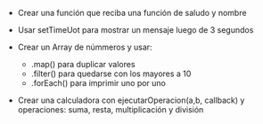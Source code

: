 - Crear una función que reciba una función de saludo y nombre
- Usar setTimeUot para mostrar un mensaje luego de 3 segundos

- Crear un Array de númmeros y usar:
    - .map() para duplicar valores
    - .filter() para quedarse con los mayores a 10
    - .forEach() para imprimir uno por uno

- Crear una calculadora con ejecutarOperacion(a,b, callback) y operaciones: suma, resta, multiplicación y división

